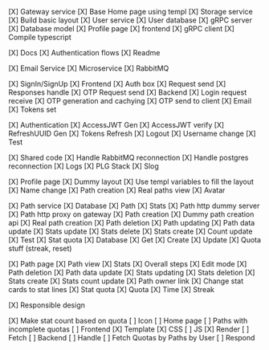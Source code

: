[X] Gateway service
[X] Base Home page using templ
[X] Storage service
[X] Build basic layout
[X] User service
    [X] User database
    [X] gRPC server
    [X] Database model
[X] Profile page
    [X] frontend
    [X] gRPC client
[X] Compile typescript

[X] Docs
    [X] Authentication flows
    [X] Readme

[X] Email Service
    [X] Microservice
    [X] RabbitMQ

[X] SignIn/SignUp
    [X] Frontend
        [X] Auth box
        [X] Request send
        [X] Responses handle
        [X] OTP Request send
    [X] Backend
        [X] Login request receive 
        [X] OTP generation and cachying
        [X] OTP send to client
            [X] Email
        [X] Tokens set

[X] Authentication
        [X] AccessJWT Gen
        [X] AccessJWT verify
        [X] RefreshUUID Gen
        [X] Tokens Refresh
        [X] Logout
        [X] Username change
        [X] Test

[X] Shared code
[X] Handle RabbitMQ reconnection
[X] Handle postgres reconnection
[X] Logs
    [X] PLG Stack
    [X] Slog

[X] Profile page
    [X] Dummy layout
    [X] Use templ variables to fill the layout
    [X] Name change
    [X] Path creation
    [X] Real paths view
    [X] Avatar

[X] Path service
    [X] Database
        [X] Path
        [X] Stats
    [X] Path http dummy server
    [X] Path http proxy on gateway
    [X] Path creation
        [X] Dummy path creation api
        [X] Real path creation
    [X] Path deletion
    [X] Path updating
        [X] Path data update
        [X] Stats update
        [X] Stats delete
        [X] Stats create
        [X] Count update
    [X] Test
    [X] Stat quota
        [X] Database
        [X] Get
        [X] Create
        [X] Update
        [X] Quota stuff (streak, reset)

[X] Path page
    [X] Path view
        [X] Stats
        [X] Overall steps
    [X] Edit mode
        [X] Path deletion
        [X] Path data update
        [X] Stats updating
        [X] Stats deletion
        [X] Stats create
    [X] Stats count update
    [X] Path owner link
    [X] Change stat cards to stat lines
    [X] Stat quota
        [X] Quota
        [X] Time
        [X] Streak

[X] Responsible design

[X] Make stat count based on quota
[ ] Icon 
[ ] Home page
    [ ] Paths with incomplete quotas
        [ ] Frontend
            [X] Template
            [X] CSS
            [ ] JS
                [X] Render
                [ ] Fetch
        [ ] Backend
            [ ] Handle
            [ ] Fetch Quotas by Paths by User
            [ ] Respond 